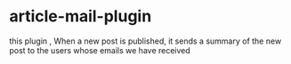 # article-mail-plugin
this plugin , When a new post is published, it sends a summary of the new post to the users whose emails we have received
